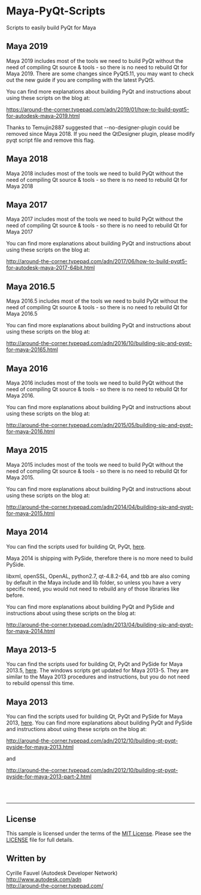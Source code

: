 # Maya-PyQt-Scripts
Scripts to easily build PyQt for Maya

## Maya 2019
Maya 2019 includes most of the tools we need to build PyQt without the need of compiling Qt source & tools - so there is no need to rebuild Qt for Maya 2019. There are some changes since PyQt5.11, you may want to check out the new guide if you are compiling with the latest PyQt5.

You can find more explanations about building PyQt and instructions about using these scripts on the blog at:

https://around-the-corner.typepad.com/adn/2019/01/how-to-build-pyqt5-for-autodesk-maya-2019.html

Thanks to Temujin2887 suggested that --no-designer-plugin could be removed since Maya 2018. If you need the QtDesigner plugin, please modify pyqt script file and remove this flag.

## Maya 2018
Maya 2018 includes most of the tools we need to build PyQt without the need of compiling Qt source & tools - so there is no need to rebuild Qt for Maya 2018

## Maya 2017
Maya 2017 includes most of the tools we need to build PyQt without the need of compiling Qt source & tools - so there is no need to rebuild Qt for Maya 2017

You can find more explanations about building PyQt and instructions about using these scripts on the blog at:

http://around-the-corner.typepad.com/adn/2017/06/how-to-build-pyqt5-for-autodesk-maya-2017-64bit.html


## Maya 2016.5
Maya 2016.5 includes most of the tools we need to build PyQt without the need of compiling Qt source & tools - so there is no need to rebuild Qt for Maya 2016.5

You can find more explanations about building PyQt and instructions about using these scripts on the blog at:

http://around-the-corner.typepad.com/adn/2016/10/building-sip-and-pyqt-for-maya-20165.html


## Maya 2016
Maya 2016 includes most of the tools we need to build PyQt without the need of compiling Qt source & tools - so there is no need to rebuild Qt for Maya 2016.

You can find more explanations about building PyQt and instructions about using these scripts on the blog at:

http://around-the-corner.typepad.com/adn/2015/05/building-sip-and-pyqt-for-maya-2016.html


## Maya 2015
Maya 2015 includes most of the tools we need to build PyQt without the need of compiling Qt source & tools - so there is no need to rebuild Qt for Maya 2015.

You can find more explanations about building PyQt and instructions about using these scripts on the blog at:

http://around-the-corner.typepad.com/adn/2014/04/building-sip-and-pyqt-for-maya-2015.html


## Maya 2014
You can find the scripts used for building Qt, PyQt, [here](https://github.com/cyrillef/Maya-PyQt-Scripts/releases/tag/v2014.0).

Maya 2014 is shipping with PySide, therefore there is no more need to build PySide.

libxml, openSSL, OpenAL, python2.7, qt-4.8.2-64, and tbb are also coming by default in the Maya include and lib folder, so unless you have a very 
specific need, you would not need to rebuild any of those libraries like before.

You can find more explanations about building PyQt and PySide and instructions about using these scripts on the blog at:

http://around-the-corner.typepad.com/adn/2013/04/building-sip-and-pyqt-for-maya-2014.html


## Maya 2013-5
You can find the scripts used for building Qt, PyQt and PySide for Maya 2013.5, [here](https://github.com/cyrillef/Maya-PyQt-Scripts/releases/tag/v2013.5).
The windows scripts get updated for Maya 2013-5. They are similar to the Maya 2013 procedures and instructions, but you do not need to rebuild openssl this time.


## Maya 2013
You can find the scripts used for building Qt, PyQt and PySide for Maya 2013, [here](https://github.com/cyrillef/Maya-PyQt-Scripts/releases/tag/v2013.0).
You can find more explanations about building PyQt and PySide and instructions about using these scripts on the blog at:

http://around-the-corner.typepad.com/adn/2012/10/building-qt-pyqt-pyside-for-maya-2013.html

and

http://around-the-corner.typepad.com/adn/2012/10/building-qt-pyqt-pyside-for-maya-2013-part-2.html


<br />
<br />

--------

## License

This sample is licensed under the terms of the [MIT License](http://opensource.org/licenses/MIT). Please see the [LICENSE](LICENSE) file for full details.


## Written by

Cyrille Fauvel (Autodesk Developer Network)<br />
http://www.autodesk.com/adn<br />
http://around-the-corner.typepad.com/<br />
